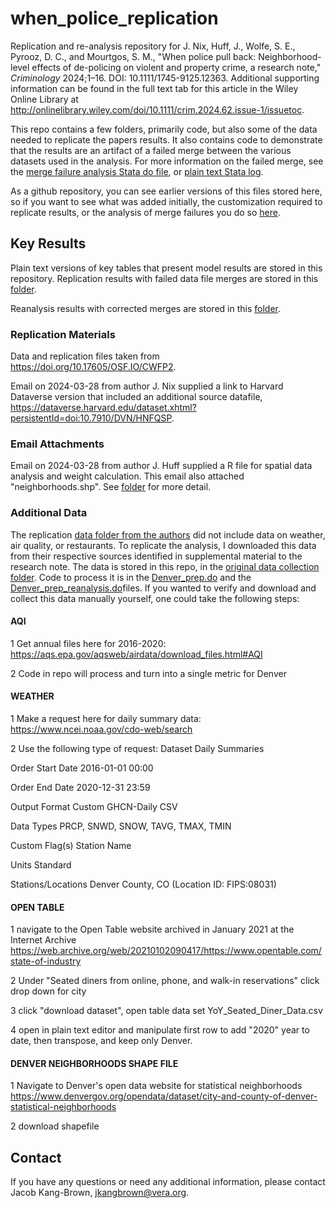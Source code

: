 # when_police_replication

Replication and re-analysis repository for J. Nix, Huff, J., Wolfe, S. E., Pyrooz, D. C., and Mourtgos, S. M., "When police pull back: Neighborhood-level effects of de-policing on violent and property crime, a research note," _Criminology_ 2024;1–16. DOI: 10.1111/1745-9125.12363. Additional supporting information can be found in the full text tab for this article in the Wiley Online Library at http://onlinelibrary.wiley.com/doi/10.1111/crim.2024.62.issue-1/issuetoc.

This repo contains a few folders, primarily code, but also some of the data needed to replicate the papers results. It also contains code to demonstrate that the results are an artifact of a failed merge between the various datasets used in the analysis. For more information on the failed merge, see the [merge failure analysis Stata do file](https://github.com/jkangbrown/when_police_replication/blob/main/replication_materials/merge_failures.do),  or [plain text Stata log](https://github.com/jkangbrown/when_police_replication/blob/main/replication_materials/merge_failure_files/merge_failure_log.log). 

As a github repository, you can see earlier versions of this files stored here, so if you want to see what was added initially, the customization required to replicate results, or the analysis of merge failures you do so [here](https://github.com/jkangbrown/when_police_replication/pulls?q=is%3Apr+is%3Aclosed). 

## Key Results

Plain text versions of key tables that present model results are stored in this repository. Replication results with failed data file merges are stored in this [folder](https://github.com/jkangbrown/when_police_replication/tree/main/replication_materials/replication_output). 

Reanalysis results with corrected merges are stored in this [folder](https://github.com/jkangbrown/when_police_replication/tree/main/replication_materials/reanalysis_output).

### Replication Materials 

Data and replication files taken from https://doi.org/10.17605/OSF.IO/CWFP2.

Email on 2024-03-28 from author J. Nix supplied a link to Harvard Dataverse version that included an additional source datafile, https://dataverse.harvard.edu/dataset.xhtml?persistentId=doi:10.7910/DVN/HNFQSP.

### Email Attachments

Email on 2024-03-28 from author J. Huff supplied a R file for spatial data analysis and weight calculation. This email also attached "neighborhoods.shp". See [folder](https://github.com/jkangbrown/when_police_replication/tree/main/email_attachments) for more detail. 


### Additional Data 

The replication [data folder from the authors](https://doi.org/10.17605/OSF.IO/CWFP2) did not include data on weather, air quality, or restaurants. To replicate the analysis, I downloaded this data from their respective sources identified in supplemental material to the research note. The data is stored in this repo, in the [original data collection folder](https://github.com/jkangbrown/when_police_replication/tree/main/original_data_collection). Code to process it is in the [Denver_prep.do](https://github.com/jkangbrown/when_police_replication/blob/45a1ee62ce757ac3a8425a8f9fee2382335a21fc/replication_materials/denver_prep.do#L866-L986) and the [Denver_prep_reanalysis.do](https://github.com/jkangbrown/when_police_replication/blob/45a1ee62ce757ac3a8425a8f9fee2382335a21fc/replication_materials/denver_prep_reanalysis.do#L685)files. If you wanted to verify and download and collect this data manually yourself, one could take the following steps: 

#### AQI

1 Get annual files here for 2016-2020: https://aqs.epa.gov/aqsweb/airdata/download_files.html#AQI

2 Code in repo will process and turn into a single metric for Denver

#### WEATHER

1 Make a request here for daily summary data: https://www.ncei.noaa.gov/cdo-web/search

2 Use the following type of request: 
Dataset Daily Summaries

Order Start Date 2016-01-01 00:00

Order End Date 2020-12-31 23:59

Output Format Custom GHCN-Daily CSV

Data Types PRCP, SNWD, SNOW, TAVG, TMAX, TMIN

Custom Flag(s) Station Name

Units Standard

Stations/Locations Denver County, CO (Location ID: FIPS:08031)


####  OPEN TABLE

1 navigate to the Open Table website archived in January 2021 at the Internet Archive https://web.archive.org/web/20210102090417/https://www.opentable.com/state-of-industry

2 Under "Seated diners from online, phone, and walk-in reservations" click drop down for city

3 click "download dataset", open table data set YoY_Seated_Diner_Data.csv

4 open in plain text editor and manipulate first row to add "2020" year to date, then transpose, and keep only Denver.

#### DENVER NEIGHBORHOODS SHAPE FILE

1 Navigate to Denver's open data website for statistical neighborhoods https://www.denvergov.org/opendata/dataset/city-and-county-of-denver-statistical-neighborhoods

2 download shapefile

## Contact
If you have any questions or need any additional information, please contact Jacob Kang-Brown, jkangbrown@vera.org.  
